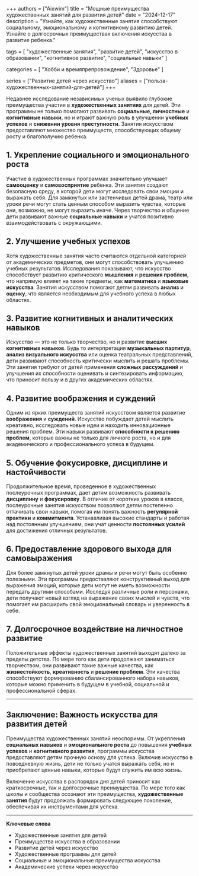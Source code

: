 +++
authors = ["Aixwim"]
title = "Мощные преимущества художественных занятий для развития детей"
date = "2024-12-17"
description = "Узнайте, как художественные занятия способствуют социальному, эмоциональному и когнитивному развитию детей. Узнайте о долгосрочных преимуществах включения искусства в развитие ребенка."

tags = [
  "художественные занятия",
  "развитие детей",
  "искусство в образовании",
  "когнитивное развитие",
  "социальные навыки"
]

categories = [
  "Хобби и времяпрепровождение",
  "Здоровье"
]

series = ["Развитие детей через искусство"]
aliases = ["польза-художественных-занятий-для-детей"]
+++

Недавнее исследование независимых ученых выявило глубокие преимущества участия в **художественных занятиях** для детей. Эти программы не только помогают развивать **социальные, личностные** и **когнитивные навыки**, но и играют важную роль в улучшении **учебных успехов** и **снижении уровня преступности**. Занятия искусством предоставляют множество преимуществ, способствующих общему росту и благополучию ребенка.

<!--more-->

## 1. **Укрепление социального и эмоционального роста**

Участие в художественных программах значительно улучшает **самооценку** и **самовосприятие** ребенка. Эти занятия создают безопасную среду, в которой дети могут исследовать свои эмоции и выражать себя. Для замкнутых или застенчивых детей драма, театр или уроки речи могут стать ценным способом выразить чувства, которые они, возможно, не могут выразить иначе. Через творчество и общение дети развивают важные **социальные навыки** и учатся позитивно взаимодействовать с окружающими.

## 2. **Улучшение учебных успехов**

Хотя художественные занятия часто считаются отдельной категорией от академических предметов, они могут способствовать улучшению учебных результатов. Исследования показывают, что искусство способствует развитию критического **мышления** и **решения проблем**, что напрямую влияет на такие предметы, как **математика** и **языковые искусства**. Занятия искусством помогают детям развивать **анализ** и **оценку**, что является необходимым для учебного успеха в любых областях.

## 3. **Развитие когнитивных и аналитических навыков**

Искусство — это не только творчество, но и развитие **высших когнитивных навыков**. Будь то интерпретация **музыкальных партитур**, **анализ визуального искусства** или оценка театральных представлений, дети развивают способность критически мыслить и решать проблемы. Эти занятия требуют от детей применения **сложных рассуждений** и улучшения их способности оценивать и синтезировать информацию, что приносит пользу и в других академических областях.

## 4. **Развитие воображения и суждений**

Одним из ярких преимуществ занятий искусством является развитие **воображения** и **суждений**. Искусство побуждает детей мыслить креативно, исследовать новые идеи и находить инновационные решения проблем. Эти навыки развивают **способности к решению проблем**, которые важны не только для личного роста, но и для академического и профессионального успеха в будущем.

## 5. **Обучение фокусировке, дисциплине и настойчивости**

Продолжительное время, проведенное в художественных послеурочных программах, дает детям возможность развивать **дисциплину** и **фокусировку**. В отличие от коротких уроков в классе, послеурочные занятия искусством позволяют детям постепенно оттачивать свои навыки, помогая им понять важность **регулярной практики** и **коммитмента**. Устанавливая высокие стандарты и работая над постоянным улучшением, они учат ценности **постоянных усилий** для достижения отличных результатов.

## 6. **Предоставление здорового выхода для самовыражения**

Для более замкнутых детей уроки драмы и речи могут быть особенно полезными. Эти программы предоставляют конструктивный выход для выражения эмоций, которые дети могут не иметь возможности передать другими способами. Исследуя различные роли и персонажи, дети получают новый взгляд на выражение своих мыслей и чувств, что помогает им расширить свой эмоциональный словарь и уверенность в себе.

## 7. **Долгосрочное воздействие на личностное развитие**

Положительные эффекты художественных занятий выходят далеко за пределы детства. По мере того как дети продолжают заниматься творчеством, они развивают такие важные качества, как **жизнестойкость**, **креативность** и **решение проблем**. Эти качества способствуют формированию сбалансированного набора навыков, которые можно применить в будущем в учебной, социальной и профессиональной сферах.

---

## Заключение: Важность искусства для развития детей

Преимущества художественных занятий неоспоримы. От укрепления **социальных навыков** и **эмоционального роста** до повышения **учебных успехов** и **когнитивного развития**, программы искусства предоставляют детям прочную основу для успеха. Включив искусство в повседневную жизнь, дети не только учатся выражать себя, но и приобретают ценные навыки, которые будут служить им всю жизнь.

Включение искусства в распорядок дня детей приносит как краткосрочные, так и долгосрочные преимущества. По мере того как школы и сообщества осознают эти преимущества, **художественные занятия** будут продолжать формировать следующее поколение, обеспечивая их инструментами для успеха.

---

**Ключевые слова**
- Художественные занятия для детей
- Преимущества искусства в образовании
- Развитие детей через искусство
- Художественные программы для детей
- Социальные и эмоциональные преимущества искусства
- Академические успехи через искусство
